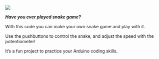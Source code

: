 ![](https://place-hold.it/144x25/FFFFFF/DF205F&text=SNAKE_GAME&fontsize=18)

***Have you ever played snake game?***

With this code you can make your own snake game and play with it. 

Use the pushbuttons to control the snake, and adjust the speed with the potentiometer!

It’s a fun project to practice your Arduino coding skills. 

